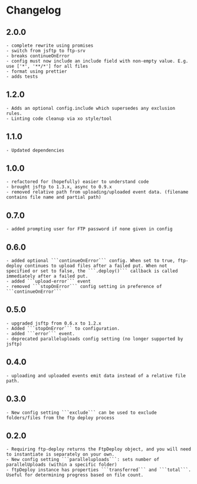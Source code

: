 # Changelog

## 2.0.0
    - complete rewrite using promises
    - switch from jsftp to ftp-srv
    - breaks continueOnError
    - config must now include an include field with non-empty value. E.g. use ['*', '**/*'] for all files
    - format using prettier
    - adds tests

## 1.2.0
    - Adds an optional config.include which supersedes any exclusion rules.
    - Linting code cleanup via xo style/tool

## 1.1.0
    - Updated dependencies

## 1.0.0

    - refactored for (hopefully) easier to understand code
    - brought jsftp to 1.3.x, async to 0.9.x
    - removed relative path from uploading/uploaded event data. (filename contains file name and partial path)

## 0.7.0

    - added prompting user for FTP password if none given in config

## 0.6.0

    - added optional ```continueOnError``` config. When set to true, ftp-deploy continues to upload files after a failed put. When not specified or set to false, the ```.deploy()``` callback is called immediately after a failed put.
    - added ```upload-error``` event
    - removed ```stopOnError``` config setting in preference of ```continueOnError```

## 0.5.0

    - upgraded jsftp from 0.6.x to 1.2.x
    - Added ```stopOnError``` to configuration.
    - added ```error``` event. 
    - deprecated paralleluploads config setting (no longer supported by jsftp)

## 0.4.0

    - uploading and uploaded events emit data instead of a relative file path.

## 0.3.0

    - New config setting ```exclude``` can be used to exclude folders/files from the ftp deploy process

## 0.2.0

    - Requiring ftp-deploy returns the FtpDeploy object, and you will need to instantiate is separately on your own.
    - New config setting ```paralleluploads```: sets number of  parallelUploads (within a specific folder)
    - ftpDeploy instance has properties ```transferred``` and ```total```. Useful for determining progress based on file count.